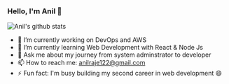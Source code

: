 ### Hello, I'm Anil 👋

<!--
**anilraje122/anilraje122** is a ✨ _special_ ✨ repository because its `README.md` (this file) appears on your GitHub profile.
-->

![Anil's github stats](https://github-readme-stats.vercel.app/api?username=anilraje122&show_icons=true&count_private=true&theme=dark)

- 🔭 I’m currently working on DevOps and AWS
- 🌱 I’m currently learning Web Development with React & Node Js
- 💬 Ask me about my journey from system adminstrator to developer
- 📫 How to reach me: anilraje122@gmail.com
- ⚡ Fun fact: I'm busy building my second career in web development 😄


